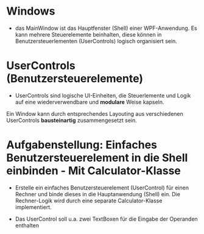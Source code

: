 ﻿
# Windows
+ das MainWindow ist das Hauptfenster (Shell) einer WPF-Anwendung. Es kann mehrere Steuerelemente beinhalten, diese können in Benutzersteuerlementen (UserControls) logisch organisiert sein.

# UserControls (Benutzersteuerelemente)
+ UserControls sind logische UI-Einheiten, die Steuerlemente und Logik auf eine wiederverwendbare und **modulare** Weise kapseln.

Ein Window kann durch entsprechendes Layouting aus verschiedenen UserControls **bausteinartig** zusammengesetzt sein.


# Aufgabenstellung: Einfaches Benutzersteuerelement in die Shell einbinden - Mit Calculator-Klasse

+ Erstelle ein einfaches Benutzersteuerelement (UserControl) für einen Rechner und binde dieses in die Hauptanwendung (Shell) ein. Die Rechner-Logik wird durch eine separate Calculator-Klasse implementiert.

+ Das UserControl soll u.a. zwei TextBoxen für die Eingabe der Operanden enthalten
